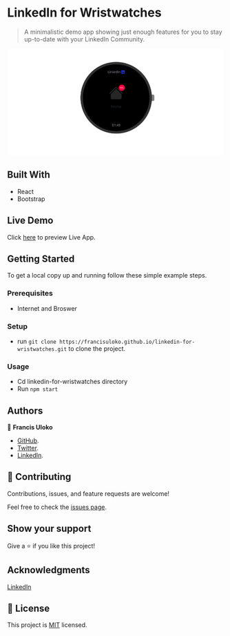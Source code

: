 # LinkedIn for Wristwatches

> A minimalistic demo app showing just enough features for you to stay up-to-date with your LinkedIn Community.

![Recommendation](./public/Screenshot%20from%202022-05-26%2001-50-00.png)


## Built With

- React
- Bootstrap

## Live Demo

Click [here](https://linkedin-wrist.netlify.app) to preview Live App.


## Getting Started

To get a local copy up and running follow these simple example steps.

### Prerequisites

 - Internet and Broswer

### Setup

  - run `git clone https://francisuloko.github.io/linkedin-for-wristwatches.git` to clone the project.

### Usage
- Cd linkedin-for-wristwatches directory
- Run `npm start`


## Authors

👤 **Francis Uloko**
- [GitHub](https://github.com/francisuloko).
- [Twitter](https://twitter.com/francisuloko).
- [LinkedIn](https://linkedin.com/in/francisuloko).

## 🤝 Contributing

Contributions, issues, and feature requests are welcome!

Feel free to check the [issues page](https://github.com/francisuloko/linkedin-for-wristwatches/issues).

## Show your support

Give a ⭐️ if you like this project!

## Acknowledgments

[LinkedIn](linkedin.com)

## 📝 License

This project is [MIT](./MIT.md) licensed.
